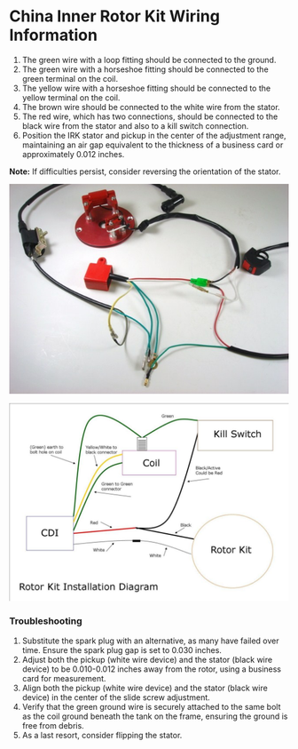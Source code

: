 # China Inner Rotor Kit Wiring Information

1. The green wire with a loop fitting should be connected to the ground.
2. The green wire with a horseshoe fitting should be connected to the green terminal on the coil.
3. The yellow wire with a horseshoe fitting should be connected to the yellow terminal on the coil.
4. The brown wire should be connected to the white wire from the stator.
5. The red wire, which has two connections, should be connected to the black wire from the stator and also to a kill switch connection.
6. Position the IRK stator and pickup in the center of the adjustment range, maintaining an air gap equivalent to the thickness of a business card or approximately 0.012 inches.

**Note:** If difficulties persist, consider reversing the orientation of the stator.

![Inner Rotor Wiring Info Image 1](../../../static/img/Inner-Rotor-Wiring-Info-Image-1.jpg)

![Inner Rotor Wiring Info Image 2](../../../static/img/Inner-Rotor-Wiring-Info-Image-2.jpg)

### Troubleshooting

1. Substitute the spark plug with an alternative, as many have failed over time. Ensure the spark plug gap is set to 0.030 inches.
2. Adjust both the pickup (white wire device) and the stator (black wire device) to be 0.010-0.012 inches away from the rotor, using a business card for measurement.
3. Align both the pickup (white wire device) and the stator (black wire device) in the center of the slide screw adjustment.
4. Verify that the green ground wire is securely attached to the same bolt as the coil ground beneath the tank on the frame, ensuring the ground is free from debris.
5. As a last resort, consider flipping the stator.
